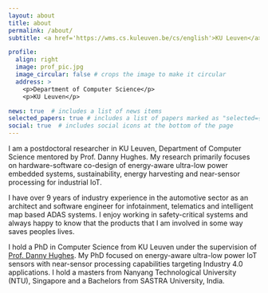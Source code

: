 ```yaml
---
layout: about
title: about
permalink: /about/
subtitle: <a href='https://wms.cs.kuleuven.be/cs/english'>KU Leuven</a>. Department of Computer Science. Leuven.

profile:
  align: right
  image: prof_pic.jpg
  image_circular: false # crops the image to make it circular
  address: >
    <p>Department of Computer Science</p>
    <p>KU Leuven</p>

news: true  # includes a list of news items
selected_papers: true # includes a list of papers marked as "selected={true}"
social: true  # includes social icons at the bottom of the page
---
```


I am a postdoctoral researcher in KU Leuven, Department of Computer Science mentored by Prof. Danny Hughes. My research primarily focuses on hardware-software co-design of energy-aware ultra-low power embedded systems, sustainability, energy harvesting and near-sensor processing for industrial IoT. 

I have over 9 years of industry experience in the automotive sector as an architect and software engineer for infotainment, telematics and intelligent map based ADAS systems. I enjoy working in safety-critical systems and always happy to know that the products that I am involved in some way saves peoples lives.

I hold a PhD in Computer Science from KU Leuven under the supervision of <a href="https://distrinet.cs.kuleuven.be/people/DannyHughes" target="_blank">Prof. Danny Hughes</a>. My PhD focused on energy-aware ultra-low power IoT sensors with near-sensor processing capabilities targeting Industry 4.0 applications. I hold a masters from Nanyang Technological University (NTU), Singapore and a Bachelors from SASTRA University, India.

